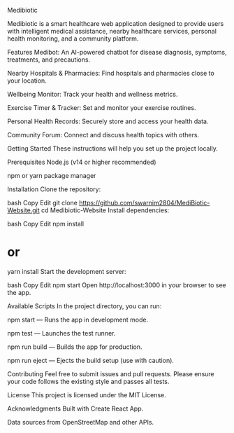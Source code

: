 Medibiotic


Medibiotic is a smart healthcare web application designed to provide users with intelligent medical assistance, nearby healthcare services, personal health monitoring, and a community platform.

Features
Medibot: An AI-powered chatbot for disease diagnosis, symptoms, treatments, and precautions.

Nearby Hospitals & Pharmacies: Find hospitals and pharmacies close to your location.

Wellbeing Monitor: Track your health and wellness metrics.

Exercise Timer & Tracker: Set and monitor your exercise routines.

Personal Health Records: Securely store and access your health data.

Community Forum: Connect and discuss health topics with others.

Getting Started
These instructions will help you set up the project locally.

Prerequisites
Node.js (v14 or higher recommended)

npm or yarn package manager

Installation
Clone the repository:

bash
Copy
Edit
git clone https://github.com/swarnim2804/MediBiotic-Website.git
cd Medibiotic-Website
Install dependencies:

bash
Copy
Edit
npm install
# or
yarn install
Start the development server:

bash
Copy
Edit
npm start
Open http://localhost:3000 in your browser to see the app.

Available Scripts
In the project directory, you can run:

npm start — Runs the app in development mode.

npm test — Launches the test runner.

npm run build — Builds the app for production.

npm run eject — Ejects the build setup (use with caution).

Contributing
Feel free to submit issues and pull requests. Please ensure your code follows the existing style and passes all tests.

License
This project is licensed under the MIT License.

Acknowledgments
Built with Create React App.

Data sources from OpenStreetMap and other APIs.
